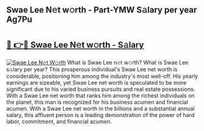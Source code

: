 ## Swae Lee N𝚎t w𝚘rth - Part-YMW S𝚊lary per year Ag7Pu

# <h2><a href="http://gc4qj4q.nevu.top/?p=Swae+Lee">🔗 👉🔴 Swae Lee N𝚎t w𝚘rth - S𝚊lary</a></h2>

[![Swae Lee N𝚎t W𝚘rth](https://i.imgur.com/Oavwk0R.jpeg)](http://gc4qj4q.nevu.top/?p=Swae+Lee)
What is Swae Lee n𝚎t w𝚘rth? What is Swae Lee s𝚊lary per year?
This prosperous individual's Swae Lee net worth is considerable, positioning him among the industry's most well-off. His yearly earnings are sizeable, yet Swae Lee net worth is speculated to be more significant due to his varied business pursuits and real estate possessions. With a Swae Lee net worth that ranks him among the richest individuals on the planet, this man is recognized for his business acumen and financial acumen. With a Swae Lee net worth in the billions and a substantial annual salary, this affluent person is a leading demonstration of the power of hard labor, commitment, and financial acumen.
